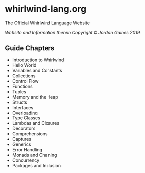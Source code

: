 # whirlwind-lang.org

The Official Whirlwind Language Website

*Website and Information therein Copyright &copy; Jordan Gaines 2019*

## Guide Chapters

- Introduction to Whirlwind
- Hello World
- Variables and Constants
- Collections
- Control Flow
- Functions
- Tuples
- Memory and the Heap
- Structs
- Interfaces
- Overloading
- Type Classes
- Lambdas and Closures
- Decorators
- Comprehensions
- Captures
- Generics
- Error Handling
- Monads and Chaining
- Concurrency
- Packages and Inclusion
